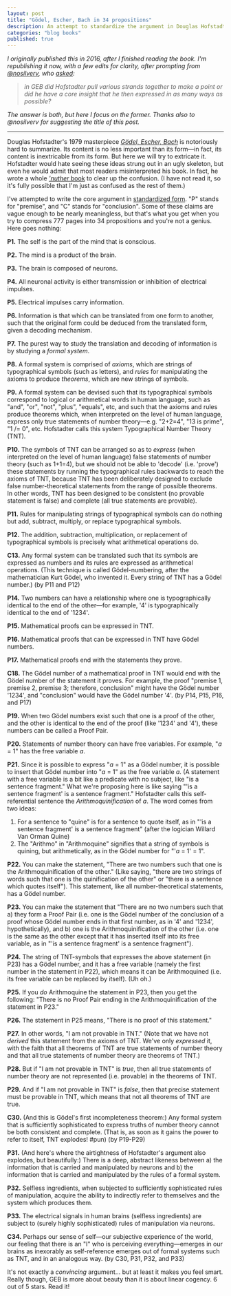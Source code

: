 ```yaml
---
layout: post
title: "Gödel, Escher, Bach in 34 propositions"
description: An attempt to standardize the argument in Douglas Hofstadter's 1979 masterpiece.
categories: "blog books"
published: true
---
```


_I originally published this in 2016, after I finished reading the book. I'm republishing it now, with a few edits for clarity, after prompting from [@nosilverv](https://twitter.com/nosilverv), who [asked](https://twitter.com/nosilverv/status/1212716598236254212):_

>  _in GEB did Hofstadter pull various strands together to make a point or did he have a core insight that he then expressed in as many ways as possible?_

_The answer is both, but here I focus on the former. Thanks also to @nosilverv for suggesting the title of this post._

----

Douglas Hofstadter's 1979 masterpiece [*Gödel, Escher, Bach*](goodreads.com/book/show/24113.G_del_Escher_Bach) is notoriously hard to summarize. Its content is no less important than its form—in fact, its content is inextricable from its form. But here we will try to extricate it. Hofstadter would hate seeing these ideas strung out in an ugly skeleton, but even he would admit that most readers misinterpreted his book. In fact, he wrote a whole [_'nuther_ book](https://www.goodreads.com/book/show/123471.I_Am_a_Strange_Loop) to clear up the confusion. (I have not read it, so it's fully possible that I'm just as confused as the rest of them.)

I've attempted to write the core argument in [standardized form](https://www.futurelearn.com/courses/logical-and-critical-thinking/0/steps/9139). "P" stands for "premise", and "C" stands for "conclusion". Some of these claims are vague enough to be nearly meaningless, but that's what you get when you try to compress 777 pages into 34 propositions and you're not a genius. Here goes nothing:

**P1.** The self is the part of the mind that is conscious.

**P2.** The mind is a product of the brain.

**P3.** The brain is composed of neurons.

**P4.** All neuronal activity is either transmission or inhibition of electrical impulses.

**P5.** Electrical impulses carry information.

**P6.** Information is that which can be translated from one form to another, such that the original form could be deduced from the translated form, given a decoding mechanism.

**P7.** The purest way to study the translation and decoding of information is by studying a *formal system*.

**P8.** A formal system is comprised of *axioms*, which are strings of typographical symbols (such as letters), and *rules* for manipulating the axioms to produce *theorems*, which are new strings of symbols.

**P9.** A formal system can be devised such that its typographical symbols correspond to logical or arithmetical words in human language, such as "and", "or", "not", "plus", "equals", etc, and such that the axioms and rules produce theorems which, when interpreted on the level of human language, express only true statements of number theory—e.g. "2+2=4", "13 is prime", "1 /= 0", etc. Hofstadter calls this system Typographical Number Theory (TNT).

**P10.** The symbols of TNT can be arranged so as to *express* (when interpreted on the level of human language) false statements of number theory (such as 1+1=4), but we should not be able to 'decode' (i.e. 'prove') these statements by running the typographical rules backwards to reach the axioms of TNT, because TNT has been deliberately designed to exclude false number-theoretical statements from the range of possible theorems. In other words, TNT has been designed to be consistent (no provable statement is false) and complete (all true statements are provable).

**P11.** Rules for manipulating strings of typographical symbols can do nothing but add, subtract, multiply, or replace typographical symbols.

**P12.** The addition, subtraction, multiplication, or replacement of typographical symbols is precisely what arithmetical operations do.

**C13.** Any formal system can be translated such that its symbols are expressed as numbers and its rules are expressed as arithmetical operations. (This technique is called Gödel-numbering, after the mathematician Kurt Gödel, who invented it. Every string of TNT has a Gödel number.) (by P11 and P12)

**P14.** Two numbers can have a relationship where one is typographically identical to the end of the other—for example, '4' is typographically identical to the end of '1234'.

**P15.** Mathematical proofs can be expressed in TNT.

**P16.** Mathematical proofs that can be expressed in TNT have Gödel numbers.

**P17.** Mathematical proofs end with the statements they prove.

**C18.** The Gödel number of a mathematical proof in TNT would end with the Gödel number of the statement it proves. For example, the proof "premise 1, premise 2, premise 3; therefore, conclusion" might have the Gödel number '1234', and "conclusion" would have the Gödel number '4'. (by P14, P15, P16, and P17)

**P19.** When two Gödel numbers exist such that one is a proof of the other, and the other is identical to the end of the proof (like '1234' and '4'), these numbers can be called a Proof Pair.

**P20.** Statements of number theory can have free variables. For example, "*a* = 1" has the free variable *a*.

**P21.** Since it is possible to express "*a* = 1" as a Gödel number, it is possible to insert that Gödel number into "*a* = 1" as the free variable *a*. (A statement with a free variable is a bit like a predicate with no subject, like "is a sentence fragment." What we're proposing here is like saying "'is a sentence fragment' is a sentence fragment." Hofstadter calls this self-referential sentence the _Arithmoquinification_ of *a*. The word comes from two ideas:

1. For a sentence to "quine" is for a sentence to quote itself, as in "'is a sentence fragment' is a sentence fragment" (after the logician Willard Van Orman Quine)
2. The "Arithmo" in "Arithmoquine" signifies that a string of symbols is quining, but arithmetically, as in the Gödel number for "'*a* = 1' = 1".

**P22.** You can make the statement, "There are two numbers such that one is the Arithmoquinification of the other." (Like saying, "there are two strings of words such that one is the quinification of the other" or "there is a sentence which quotes itself"). This statement, like all number-theoretical statements, has a Gödel number.

**P23.** You can make the statement that "There are no two numbers such that a) they form a Proof Pair (i.e. one is the Gödel number of the conclusion of a proof whose Gödel number ends in that first number, as in '4' and '1234', hypothetically), and b) one is the Arithmoquinification of the other (i.e. one is the same as the other except that it has inserted itself into its free variable, as in "'is a sentence fragment' is a sentence fragment").

**P24.** The string of TNT-symbols that expresses the above statement (in P23) has a Gödel number, and it has a free variable (namely the first number in the statement in P22), which means it can be Arithmoquined (i.e. its free variable can be replaced by itself). (Uh oh.)

**P25.** If you *do* Arithmoquine the statement in P23, then you get the following: "There is no Proof Pair ending in the Arithmoquinification of the statement in P23."

**P26.** The statement in P25 means, "There is no proof of this statement."

**P27.** In other words, "I am not provable in TNT." (Note that we have not *derived* this statement from the axioms of TNT. We've only *expressed* it, with the faith that all theorems of TNT are true statements of number theory and that all true statements of number theory are theorems of TNT.)

**P28.** But if "I am not provable in TNT" is *true*, then all true statements of number theory are not represented (i.e. provable) in the theorems of TNT.

**P29.** And if "I am not provable in TNT" is *false*, then that precise statement must be provable in TNT, which means that not all theorems of TNT are true.

**C30.** (And this is Gödel's first incompleteness theorem:) Any formal system that is sufficiently sophisticated to express truths of number theory cannot be both consistent and complete. (That is, as soon as it gains the power to refer to itself, TNT explodes! #pun) (by P19-P29)

**P31.** (And here's where the airtightness of Hofstadter's argument also explodes, but beautifully:) There is a deep, abstract likeness between a) the information that is carried and manipulated by neurons and b) the information that is carried and manipulated by the rules of a formal system.

**P32.** Selfless ingredients, when subjected to sufficiently sophisticated rules of manipulation, acquire the ability to indirectly refer to themselves and the system which produces them.

**P33.** The electrical signals in human brains (selfless ingredients) are subject to (surely highly sophisticated) rules of manipulation via neurons.

**C34.** Perhaps our sense of self—our subjective experience of the world, our feeling that there is an "I" who is perceiving everything—emerges in our brains as inexorably as self-reference emerges out of formal systems such as TNT, and in an analogous way. (by C30, P31, P32, and P33)

It's not exactly a _convincing_ argument... but at least it makes you feel smart. Really though, GEB is more about beauty than it is about linear cogency. 6 out of 5 stars. Read it!